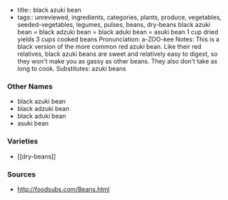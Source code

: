 - title:: black azuki bean
- tags:: unreviewed, ingredients, categories, plants, produce, vegetables, seeded-vegetables, legumes, pulses, beans, dry-beans
black azuki bean = black adzuki bean = black aduki bean = asuki bean 1 cup dried yields 3 cups cooked beans Pronunciation: a-ZOO-kee Notes: This is a black version of the more common red azuki bean. Like their red relatives, black azuki beans are sweet and relatively easy to digest, so they won't make you as gassy as other beans. They also don't take as long to cook. Substitutes: azuki beans

### Other Names

* black azuki bean
* black adzuki bean
* black aduki bean
* asuki bean

### Varieties

* [[dry-beans]]

### Sources
* http://foodsubs.com/Beans.html
